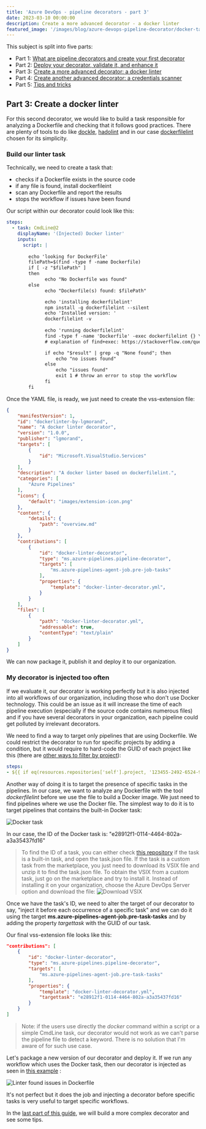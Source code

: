 ```yaml
---
title: 'Azure DevOps - pipeline decorators - part 3'
date: 2023-03-10 00:00:00
description: Create a more advanced decorator - a docker linter
featured_image: '/images/blog/azure-devops-pipeline-decorator/docker-task.png'
---
```


This subject is split into five parts:

- Part 1: [What are pipeline decorators and create your first decorator](https://lgmorand.github.io/blog/azure-devops-pipeline-decorator-part1)
- Part 2: [Deploy your decorator, validate it, and enhance it](https://lgmorand.github.io/blog/azure-devops-pipeline-decorator-part2)
- Part 3: [Create a more advanced decorator: a docker linter](https://lgmorand.github.io/blog/azure-devops-pipeline-decorator-part3)
- Part 4: [Create another advanced decorator: a credentials scanner](https://lgmorand.github.io/blog/azure-devops-pipeline-decorator-part4)
- Part 5: [Tips and tricks](https://lgmorand.github.io/blog/azure-devops-pipeline-decorator-part4)

## Part 3: Create a docker linter

For this second decorator, we would like to build a task responsible for analyzing a Dockerfile and checking that it follows good practices. There are plenty of tools to do like [dockle](https://github.com/goodwithtech/dockle), [hadolint](https://github.com/hadolint/hadolint) and in our case [dockerfilelint](https://github.com/replicatedhq/dockerfilelint) chosen for its simplicity.

### Build our linter task

Technically, we need to create a task that:

- checks if a Dockerfile exists in the source code
- if any file is found, install dockerfileint
- scan any Dockerfile and report the results
- stops the workflow if issues have been found

Our script within our decorator could look like this:

```yml
steps:
  - task: CmdLine@2
    displayName: '(Injected) Docker linter'
    inputs:
      script: |
        
        echo 'looking for DockerFile'
        filePath=$(find -type f -name Dockerfile)
        if [ -z "$filePath" ]
        then
              echo "No Dockerfile was found"
        else
              echo "Dockerfile(s) found: $filePath"

              echo 'installing dockerfilelint'
              npm install -g dockerfilelint --silent
              echo 'Installed version: '
              dockerfilelint -v
              
              echo 'running dockerfilelint'
              find -type f -name 'Dockerfile' -exec dockerfilelint {} \;
              # explanation of find+exec: https://stackoverflow.com/questions/9612090/how-to-loop-through-file-names-returned-by-find

              if echo "$result" | grep -q "None found"; then
                  echo "no issues found"
              else
                  echo "issues found"
                  exit 1 # throw an error to stop the workflow
              fi
        fi
```

Once the YAML file, is ready, we just need to create the vss-extension file:

```json
{
    "manifestVersion": 1,
    "id": "dockerlinter-by-lgmorand",
    "name": "A docker linter decorator",
    "version": "1.0.0",
    "publisher": "lgmorand",
    "targets": [
        {
            "id": "Microsoft.VisualStudio.Services"
        }
    ],    
    "description": "A docker linter based on dockerfilelint.",
    "categories": [
        "Azure Pipelines"
    ],
    "icons": {
        "default": "images/extension-icon.png"        
    },
    "content": {
        "details": {
            "path": "overview.md"
        }
    },
    "contributions": [
        {
            "id": "docker-linter-decorator",
            "type": "ms.azure-pipelines.pipeline-decorator",
            "targets": [
                "ms.azure-pipelines-agent-job.pre-job-tasks"
            ],
            "properties": {
                "template": "docker-linter-decorator.yml",
            }
        }
    ],
    "files": [
        {
            "path": "docker-linter-decorator.yml",
            "addressable": true,
            "contentType": "text/plain"
        }
    ]
}
```

We can now package it, publish it and deploy it to our organization.

### My decorator is injected too often

If we evaluate it, our decorator is working perfectly but it is also injected into all workflows of our organization, including those who don't use Docker technology. This could be an issue as it will increase the time of each pipeline execution (especially if the source code contains numerous files) and if you have several decorators in your organization, each pipeline could get polluted by irrelevant decorators.

We need to find a way to target only pipelines that are using Dockerfile. We could restrict the decorator to run for specific projects by adding a condition, but it would require to hard-code the GUID of each project like this (there are [other ways to filter by project](#part-5-tips-and-tricks)):

```yaml
steps:
- ${{ if eq(resources.repositories['self'].project, '123455-2492-6524-9851-564526e8fc8') }}
```

Another way of doing it is to target the presence of specific tasks in the pipelines. In our case, we want to analyze any Dockerfile with the tool *dockerfilelint* before we use the file to build a Docker image. We just need to find pipelines where we use the Docker file. The simplest way to do it is to target pipelines that contains the built-in Docker task:

![Docker task](../images/blog/azure-devops-pipeline-decorator/docker-task.png)

In our case, the ID of the Docker task is: "e28912f1-0114-4464-802a-a3a35437fd16"

> To find the ID of a task, you can either check [this repository](https://github.com/microsoft/azure-pipelines-tasks/tree/master/Tasks) if the task is a built-in task, and open the task.json file. If the task is a custom task from the marketplace, you just need to download its VSIX file and unzip it to find the task.json file. To obtain the VSIX from a custom task, just go on the marketplace and try to install it. Instead of installing it on your organization, choose the Azure DevOps Server option and download the file:
![Download VSIX](../images/blog/azure-devops-pipeline-decorator/get-task-json.png)

Once we have the task's ID, we need to alter the target of our decorator to say, "inject it before each occurrence of a specific task" and we can do it using the target **ms.azure-pipelines-agent-job.pre-task-tasks** and by adding the property *targettask* with the GUID of our task.

Our final vss-extension file looks like this:

```json
"contributions": [
    {
        "id": "docker-linter-decorator",
        "type": "ms.azure-pipelines.pipeline-decorator",
        "targets": [
            "ms.azure-pipelines-agent-job.pre-task-tasks"
        ],
        "properties": {
            "template": "docker-linter-decorator.yml",
            "targettask": "e28912f1-0114-4464-802a-a3a35437fd16"
        }
    }
]
```

> Note: if the users use directly the *docker* command within a script or a simple CmdLine task, our decorator would not work as we can't parse the pipeline file to detect a keyword. There is no solution that I'm aware of for such use case.

Let's package a new version of our decorator and deploy it. If we run any workflow which uses the Docker task, then our decorator is injected as seen in [this example](https://dev.azure.com/lgmorand/Demo%20Pipeline%20Decorators/_build/results?buildId=3181&view=logs&j=275f1d19-1bd8-5591-b06b-07d489ea915a) :

![Linter found issues in Dockerfile](../images/blog/azure-devops-pipeline-decorator/linter-issues-found.png)

It's not perfect but it does the job and injecting a decorator before specific tasks is very useful to target specific workflows.

In the [last part of this guide](https://lgmorand.github.io/blog/azure-devops-pipeline-decorator-part4), we will build a more complex decorator and see some tips.
